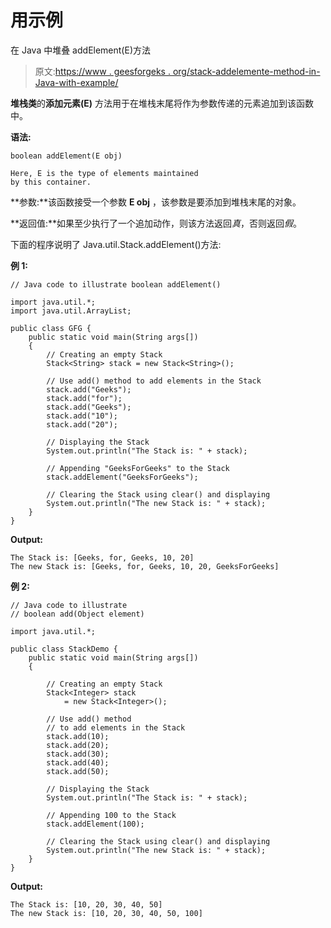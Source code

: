 # 用示例

在 Java 中堆叠 addElement(E)方法

> 原文:[https://www . geesforgeks . org/stack-addelemente-method-in-Java-with-example/](https://www.geeksforgeeks.org/stack-addelemente-method-in-java-with-example/)

**堆栈类**的**添加元素(E)** 方法用于在堆栈末尾将作为参数传递的元素追加到该函数中。

**语法:**

```
boolean addElement(E obj)

Here, E is the type of elements maintained 
by this container.

```

**参数:**该函数接受一个参数 **E obj** ，该参数是要添加到堆栈末尾的对象。

**返回值:**如果至少执行了一个追加动作，则该方法返回*真*，否则返回*假*。

下面的程序说明了 Java.util.Stack.addElement()方法:

**例 1:**

```
// Java code to illustrate boolean addElement()

import java.util.*;
import java.util.ArrayList;

public class GFG {
    public static void main(String args[])
    {
        // Creating an empty Stack
        Stack<String> stack = new Stack<String>();

        // Use add() method to add elements in the Stack
        stack.add("Geeks");
        stack.add("for");
        stack.add("Geeks");
        stack.add("10");
        stack.add("20");

        // Displaying the Stack
        System.out.println("The Stack is: " + stack);

        // Appending "GeeksForGeeks" to the Stack
        stack.addElement("GeeksForGeeks");

        // Clearing the Stack using clear() and displaying
        System.out.println("The new Stack is: " + stack);
    }
}
```

**Output:**

```
The Stack is: [Geeks, for, Geeks, 10, 20]
The new Stack is: [Geeks, for, Geeks, 10, 20, GeeksForGeeks]

```

**例 2:**

```
// Java code to illustrate
// boolean add(Object element)

import java.util.*;

public class StackDemo {
    public static void main(String args[])
    {

        // Creating an empty Stack
        Stack<Integer> stack
            = new Stack<Integer>();

        // Use add() method
        // to add elements in the Stack
        stack.add(10);
        stack.add(20);
        stack.add(30);
        stack.add(40);
        stack.add(50);

        // Displaying the Stack
        System.out.println("The Stack is: " + stack);

        // Appending 100 to the Stack
        stack.addElement(100);

        // Clearing the Stack using clear() and displaying
        System.out.println("The new Stack is: " + stack);
    }
}
```

**Output:**

```
The Stack is: [10, 20, 30, 40, 50]
The new Stack is: [10, 20, 30, 40, 50, 100]

```